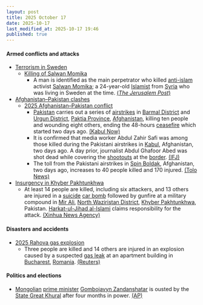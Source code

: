 ```yaml
---
layout: post
title: 2025 October 17
date: 2025-10-17
last_modified_at: 2025-10-17 19:46
published: true
---
```



#### Armed conflicts and attacks

* [Terrorism in Sweden](https://en.wikipedia.org/wiki/Terrorism_in_Sweden "Terrorism in Sweden")
  * [Killing of Salwan Momika](https://en.wikipedia.org/wiki/Killing_of_Salwan_Momika "Killing of Salwan Momika")
    * A man is identified as the main perpetrator who killed [anti-islam](https://en.wikipedia.org/wiki/Anti-islam "Anti-islam") activist [Salwan Momika](https://en.wikipedia.org/wiki/Salwan_Momika "Salwan Momika"); a 24-year-old [Islamist](https://en.wikipedia.org/wiki/Islamist "Islamist") from [Syria](https://en.wikipedia.org/wiki/Syria "Syria") who was living in Sweden at the time. [(*The Jerusalem Post*)](https://www.jpost.com/international/article-870620)
* [Afghanistan–Pakistan clashes](https://en.wikipedia.org/wiki/Afghanistan%E2%80%93Pakistan_clashes_%282024%E2%80%93present%29 "Afghanistan–Pakistan clashes (2024–present)")
  * [2025 Afghanistan–Pakistan conflict](https://en.wikipedia.org/wiki/2025_Afghanistan%E2%80%93Pakistan_conflict "2025 Afghanistan–Pakistan conflict")
    * [Pakistan](https://en.wikipedia.org/wiki/Pakistan "Pakistan") carries out a series of [airstrikes](https://en.wikipedia.org/wiki/Airstrikes "Airstrikes") in [Barmal District](https://en.wikipedia.org/wiki/Barmal_District "Barmal District") and [Urgun District](https://en.wikipedia.org/wiki/Urgun_District "Urgun District"), [Paktia Province](https://en.wikipedia.org/wiki/Paktia_Province "Paktia Province"), [Afghanistan](https://en.wikipedia.org/wiki/Afghanistan "Afghanistan"), killing ten people and wounding eight others, ending the 48-hours [ceasefire](https://en.wikipedia.org/wiki/Ceasefire "Ceasefire") which started two days ago. [(Kabul Now)](https://kabulnow.com/2025/10/pakistan-airstrikes-kill-10-in-eastern-afghanistan-taliban-says-ceasefire-broken/?tztc=1)
    * It is confirmed that media worker Abdul Zahir Safi was among those killed during the Pakistani airstrikes in [Kabul](https://en.wikipedia.org/wiki/Kabul "Kabul"), Afghanistan, two days ago. A day prior, journalist Abdul Ghafoor Abed was shot dead while covering the [shootouts](https://en.wikipedia.org/wiki/Shootout "Shootout") at the [border](https://en.wikipedia.org/wiki/Durand_Line "Durand Line"). [(IFJ)](https://www.ifj.org/media-centre/news/detail/category/press-releases/article/afghanistan-second-journalist-killed-in-afghanistan-in-two-days)
    * The toll from the Pakistani airstrikes in [Spin Boldak](https://en.wikipedia.org/wiki/Spin_Boldak "Spin Boldak"), Afghanistan, two days ago, increases to 40 people killed and 170 injured. [(Tolo News)](https://tolonews.com/afghanistan-196176)
* [Insurgency in Khyber Pakhtunkhwa](https://en.wikipedia.org/wiki/Insurgency_in_Khyber_Pakhtunkhwa "Insurgency in Khyber Pakhtunkhwa")
  * At least 14 people are killed, including six attackers, and 13 others are injured in a [suicide](https://en.wikipedia.org/wiki/Suicide_attack "Suicide attack") [car bomb](https://en.wikipedia.org/wiki/Car_bomb "Car bomb") followed by gunfire at a military compound in [Mir Ali](https://en.wikipedia.org/wiki/Mir_Ali%2C_Pakistan "Mir Ali, Pakistan"), [North Waziristan District](https://en.wikipedia.org/wiki/North_Waziristan_District "North Waziristan District"), [Khyber Pakhtunkhwa](https://en.wikipedia.org/wiki/Khyber_Pakhtunkhwa "Khyber Pakhtunkhwa"), Pakistan. [Harkat-ul-Jihad al-Islami](https://en.wikipedia.org/wiki/Harkat-ul-Jihad_al-Islami "Harkat-ul-Jihad al-Islami") claims responsibility for the attack. [(Xinhua News Agency)](https://english.news.cn/asiapacific/20251017/0260a5562cf343a29b4ff1e296c682d7/c.html)

#### Disasters and accidents

* [2025 Rahova gas explosion](https://en.wikipedia.org/wiki/2025_Rahova_gas_explosion "2025 Rahova gas explosion")
  * Three people are killed and 14 others are injured in an explosion caused by a suspected [gas leak](https://en.wikipedia.org/wiki/Gas_leak "Gas leak") at an apartment building in [Bucharest](https://en.wikipedia.org/wiki/Bucharest "Bucharest"), [Romania](https://en.wikipedia.org/wiki/Romania "Romania"). [(Reuters)](https://www.reuters.com/world/two-killed-bucharest-after-explosion-apartment-block-2025-10-17/)

#### Politics and elections

* [Mongolian](https://en.wikipedia.org/wiki/Mongolia "Mongolia") [prime minister](https://en.wikipedia.org/wiki/Prime_Minister_of_Mongolia "Prime Minister of Mongolia") [Gombojavyn Zandanshatar](https://en.wikipedia.org/wiki/Gombojavyn_Zandanshatar "Gombojavyn Zandanshatar") is ousted by the [State Great Khural](https://en.wikipedia.org/wiki/State_Great_Khural "State Great Khural") after four months in power. [(AP)](https://apnews.com/article/mongolia-prime-minister-zandanshatar-dismissed-3ec6b5fc3c8735d6a0a167aced81ba03)
